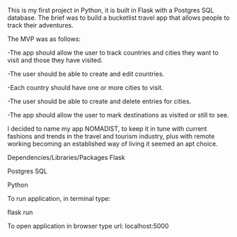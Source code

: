 This is my first project in Python, it is built in Flask with a Postgres SQL database.
The brief was to build a bucketlist travel app that allows people to track their adventures.

The MVP was as follows:

-The app should allow the user to track countries and cities they want to visit and those they have visited.

-The user should be able to create and edit countries.

-Each country should have one or more cities to visit.

-The user should be able to create and delete entries for cities.

-The app should allow the user to mark destinations as visited or still to see.

I decided to name my app NOMADIST, to keep it in tune with current fashions and trends in the travel and tourism industry, plus with remote working becoming an established way of living it seemed an apt choice.

Dependencies/Libraries/Packages
Flask

Postgres SQL

Python

To run application, in terminal type:

flask run

To open application in browser type url:
localhost:5000






